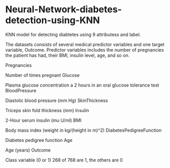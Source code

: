 # Neural-Network-diabetes-detection-using-KNN
KNN model for detecting diabtetes using 9 attributess and label.

The datasets consists of several medical predictor variables and one target variable, Outcome. Predictor variables includes the number of pregnancies the patient has had, their BMI, insulin level, age, and so on.

Pregnancies

Number of times pregnant
Glucose

Plasma glucose concentration a 2 hours in an oral glucose tolerance test
BloodPressure

Diastolic blood pressure (mm Hg)
SkinThickness

Triceps skin fold thickness (mm)
Insulin

2-Hour serum insulin (mu U/ml)
BMI

Body mass index (weight in kg/(height in m)^2)
DiabetesPedigreeFunction

Diabetes pedigree function
Age

Age (years)
Outcome

Class variable (0 or 1) 268 of 768 are 1, the others are 0

